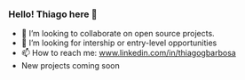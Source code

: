 ### Hello! Thiago here 👋

- 👯 I’m looking to collaborate on open source projects.
- 💼 I’m looking for intership or entry-level opportunities
- 📫 How to reach me: www.linkedin.com/in/thiagogbarbosa
- New projects coming soon 


